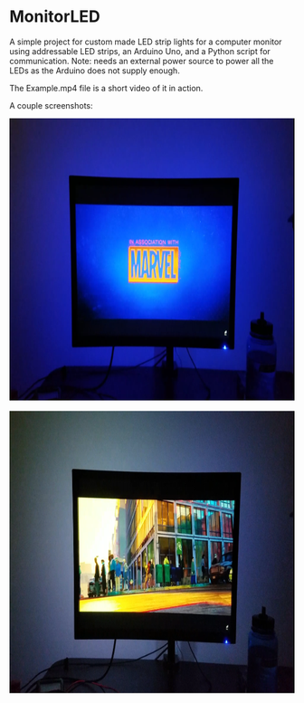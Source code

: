 # MonitorLED

A simple project for custom made LED strip lights for a computer monitor using addressable LED strips, an Arduino Uno, and a Python script for communication. Note: needs an external power source to power all the LEDs as the Arduino does not supply enough.

The Example.mp4 file is a short video of it in action. 

A couple screenshots: 

<p align="center">
  <img width="900" height="500" src="https://github.com/richyyun/MonitorLED/blob/main/Screencap1.PNG">
</p>

<p align="center">
  <img width="900" height="500" src="https://github.com/richyyun/MonitorLED/blob/main/Screencap2.PNG">
